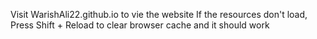 Visit WarishAli22.github.io to vie the website
If the resources don't load, Press Shift + Reload to clear browser cache and it should work
